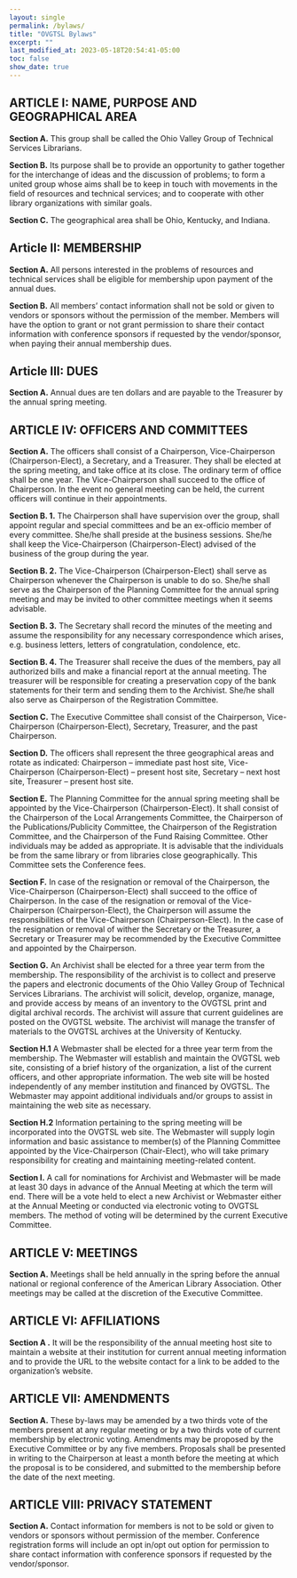 ```yaml
---
layout: single
permalink: /bylaws/
title: "OVGTSL Bylaws"
excerpt: ""
last_modified_at: 2023-05-18T20:54:41-05:00
toc: false
show_date: true
---
```


## ARTICLE I: NAME, PURPOSE AND GEOGRAPHICAL AREA

**Section A.** This group shall be called the Ohio Valley Group of Technical Services Librarians.

**Section B.** Its purpose shall be to provide an opportunity to gather together for the interchange of ideas and the discussion of problems; to form a united group whose aims shall be to keep in touch with movements in the field of resources and technical services; and to cooperate with other library organizations with similar goals.

**Section C.** The geographical area shall be Ohio, Kentucky, and Indiana.

## Article II: MEMBERSHIP

**Section A.** All persons interested in the problems of resources and technical services shall be eligible for membership upon payment of the annual dues.

**Section B.** All members’ contact information shall not be sold or given to vendors or sponsors without the permission of the member. Members will have the option to grant or not grant permission to share their contact information with conference sponsors if requested by the vendor/sponsor, when paying their annual membership dues.

## Article III: DUES

**Section A.** Annual dues are ten dollars and are payable to the Treasurer by the annual spring meeting.

## ARTICLE IV: OFFICERS AND COMMITTEES

**Section A.** The officers shall consist of a Chairperson, Vice-Chairperson (Chairperson-Elect), a Secretary, and a Treasurer. They shall be elected at the spring meeting, and take office at its close. The ordinary term of office shall be one year. The Vice-Chairperson shall succeed to the office of Chairperson. In the event no general meeting can be held, the current officers will continue in their appointments.

**Section B. 1.** The Chairperson shall have supervision over the group, shall appoint regular and special committees and be an ex-officio member of every committee. She/he shall preside at the business sessions. She/he shall keep the Vice-Chairperson (Chairperson-Elect) advised of the business of the group during the year.

**Section B. 2.** The Vice-Chairperson (Chairperson-Elect) shall serve as Chairperson whenever the Chairperson is unable to do so. She/he shall serve as the Chairperson of the Planning Committee for the annual spring meeting and may be invited to other committee meetings when it seems advisable.

**Section B. 3.** The Secretary shall record the minutes of the meeting and assume the responsibility for any necessary correspondence which arises, e.g. business letters, letters of congratulation, condolence, etc.

**Section B. 4.** The Treasurer shall receive the dues of the members, pay all authorized bills and make a financial report at the annual meeting. The treasurer will be responsible for creating a preservation copy of the bank statements for their term and sending them to the Archivist. She/he shall also serve as Chairperson of the Registration Committee.

**Section C.** The Executive Committee shall consist of the Chairperson, Vice-Chairperson (Chairperson-Elect), Secretary, Treasurer, and the past Chairperson.

**Section D.** The officers shall represent the three geographical areas and rotate as indicated: Chairperson – immediate past host site, Vice-Chairperson (Chairperson-Elect) – present host site, Secretary – next host site, Treasurer – present host site.

**Section E.** The Planning Committee for the annual spring meeting shall be appointed by the Vice-Chairperson (Chairperson-Elect). It shall consist of the Chairperson of the Local Arrangements Committee, the Chairperson of the Publications/Publicity Committee, the Chairperson of the Registration Committee, and the Chairperson of the Fund Raising Committee. Other individuals may be added as appropriate. It is advisable that the individuals be from the same library or from libraries close geographically. This Committee sets the Conference fees.

**Section F.** In case of the resignation or removal of the Chairperson, the Vice-Chairperson (Chairperson-Elect) shall succeed to the office of Chairperson. In the case of the resignation or removal of the Vice-Chairperson (Chairperson-Elect), the Chairperson will assume the responsibilities of the Vice-Chairperson (Chairperson-Elect). In the case of the resignation or removal of wither the Secretary or the Treasurer, a Secretary or Treasurer may be recommended by the Executive Committee and appointed by the Chairperson.

**Section G.** An Archivist shall be elected for a three year term from the membership. The responsibility of the archivist is to collect and preserve the papers and electronic documents of the Ohio Valley Group of Technical Services Librarians. The archivist will solicit, develop, organize, manage, and provide access by means of an inventory to the OVGTSL print and digital archival records. The archivist will assure that current guidelines are posted on the OVGTSL website. The archivist will manage the transfer of materials to the OVGTSL archives at the University of Kentucky.

**Section H.1** A Webmaster shall be elected for a three year term from the membership. The Webmaster will establish and maintain the OVGTSL web site, consisting of a brief history of the organization, a list of the current officers, and other appropriate information. The web site will be hosted independently of any member institution and financed by OVGTSL. The Webmaster may appoint additional individuals and/or groups to assist in maintaining the web site as necessary.

**Section H.2** Information pertaining to the spring meeting will be incorporated into the OVGTSL web site. The Webmaster will supply login information and basic assistance to member(s) of the Planning Committee appointed by the Vice-Chairperson (Chair-Elect), who will take primary responsibility for creating and maintaining meeting-related content.

**Section I.** A call for nominations for Archivist and Webmaster will be made at least 30 days in advance of the Annual Meeting at which the term will end. There will be a vote held to elect a new Archivist or Webmaster either at the Annual Meeting or conducted via electronic voting to OVGTSL members. The method of voting will be determined by the current Executive Committee.

## ARTICLE V: MEETINGS

**Section A.** Meetings shall be held annually in the spring before the annual national or regional conference of the American Library Association. Other meetings may be called at the discretion of the Executive Committee.

## ARTICLE VI: AFFILIATIONS

**Section A .** It will be the responsibility of the annual meeting host site to maintain a website at their institution for current annual meeting information and to provide the URL to the website contact for a link to be added to the organization’s website.

## ARTICLE VII: AMENDMENTS

**Section A.** These by-laws may be amended by a two thirds vote of the members present at any regular meeting or by a two thirds vote of current membership by electronic voting. Amendments may be proposed by the Executive Committee or by any five members. Proposals shall be presented in writing to the Chairperson at least a month before the meeting at which the proposal is to be considered, and submitted to the membership before the date of the next meeting.

## ARTICLE VIII: PRIVACY STATEMENT

**Section A.** Contact information for members is not to be sold or given to vendors or sponsors without permission of the member. Conference registration forms will include an opt in/opt out option for permission to share contact information with conference sponsors if requested by the vendor/sponsor.
